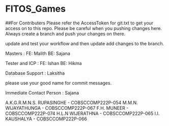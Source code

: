 # FITOS_Games

##For Contributers
Please refer the AccessToken for git.txt to get your access on to this repo.
Please be careful when you pushing changes here.
Always create a branch and push your changes on there.

update and test your workflow and then update add changes to the branch.

Masters : 
FE: Malith
BE: Sajana

Tester and ICP :
FE: Ishan
BE: Hikma

Database Support :
Laksitha

please use your good name for commit messages.

Immediate Contact Person : Sajana

A.K.G.R.M.N.S. RUPASINGHE - COBSCCOMP222P-054
M.M.N. WIJAYATHUNGA - COBSCCOMP222P-067
F.H. MUNEER - COBSCCOMP222P-074
H.L.N WIJERATHNA - COBSCCOMP222P-065
I.I. KAUSHALYA - COBSCCOMP222P-066
